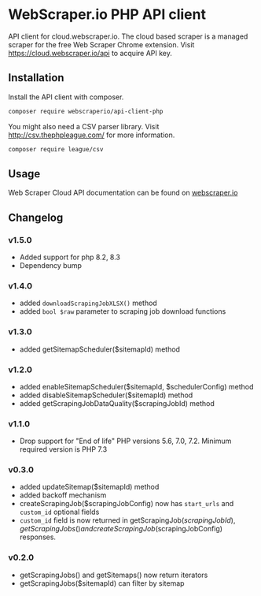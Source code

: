 # WebScraper.io PHP API client

API client for cloud.webscraper.io. The cloud based scraper is a managed 
scraper for the free Web Scraper Chrome extension. 
Visit https://cloud.webscraper.io/api to acquire API key.

## Installation

Install the API client with composer.
```bash
composer require webscraperio/api-client-php
```

You might also need a CSV parser library. Visit http://csv.thephpleague.com/ 
for more information.
```bash
composer require league/csv
```

## Usage

Web Scraper Cloud API documentation can be found on [webscraper.io]

## Changelog

### v1.5.0

* Added support for php 8.2, 8.3
* Dependency bump

### v1.4.0

* added `downloadScrapingJobXLSX()` method
* added `bool $raw` parameter to scraping job download functions

### v1.3.0

* added getSitemapScheduler($sitemapId) method

### v1.2.0
 
 * added enableSitemapScheduler($sitemapId, $schedulerConfig) method
 * added disableSitemapScheduler($sitemapId) method
 * added getScrapingJobDataQuality($scrapingJobId) method

### v1.1.0

* Drop support for "End of life" PHP versions 5.6, 7.0, 7.2. Minimum required version is PHP 7.3

### v0.3.0
 
 * added updateSitemap($sitemapId) method
 * added backoff mechanism
 * createScrapingJob($scrapingJobConfig) now has `start_urls` and `custom_id` 
 optional fields
 * `custom_id` field is now returned in getScrapingJob($scrapingJobId),  
 getScrapingJobs() and createScrapingJob($scrapingJobConfig) responses.

### v0.2.0

 * getScrapingJobs() and getSitemaps() now return iterators
 * getScrapingJobs($sitemapId) can filter by sitemap


[webscraper.io]: https://www.webscraper.io/documentation/api
